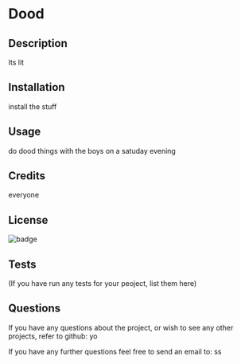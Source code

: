 # Dood

## Description

Its lit

## Installation

install the stuff

## Usage

do dood things with the boys on a satuday evening

## Credits

everyone

## License

![badge](https://img.shields.io/badge/license-apache%202.0-blue)

## Tests

(If you have run any tests for your peoject, list them here)

## Questions

If you have any questions about the project, or wish to see any other projects, refer to github: yo

If you have any further questions feel free to send an email to: ss

